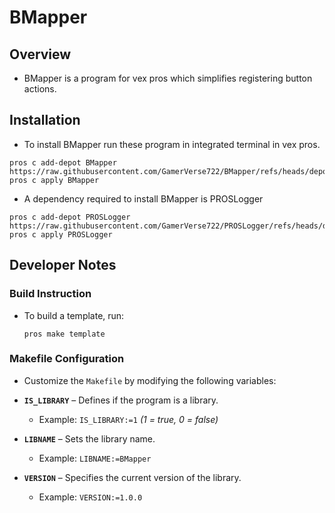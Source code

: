 # BMapper

## Overview

- BMapper is a program for vex pros which simplifies registering button actions.

## Installation

- To install BMapper run these program in integrated terminal in vex pros.

```
pros c add-depot BMapper https://raw.githubusercontent.com/GamerVerse722/BMapper/refs/heads/depot/stable.json
pros c apply BMapper
```

- A dependency required to install BMapper is PROSLogger

```
pros c add-depot PROSLogger https://raw.githubusercontent.com/GamerVerse722/PROSLogger/refs/heads/depot/stable.json
pros c apply PROSLogger
```

## Developer Notes

### Build Instruction

- To build a template, run:

  ```
  pros make template
  ```

### Makefile Configuration

- Customize the `Makefile` by modifying the following variables:

- **`IS_LIBRARY`** – Defines if the program is a library.

  - Example: `IS_LIBRARY:=1` _(1 = true, 0 = false)_

- **`LIBNAME`** – Sets the library name.
  - Example: `LIBNAME:=BMapper`
- **`VERSION`** – Specifies the current version of the library.
  - Example: `VERSION:=1.0.0`
